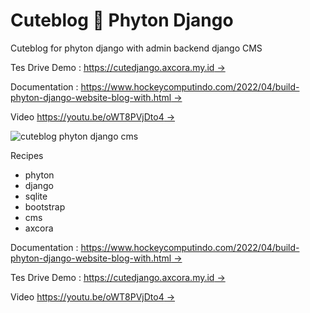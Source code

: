 # Cuteblog 🥳 Phyton Django

Cuteblog for phyton django with admin backend django CMS

Tes Drive Demo : [https://cutedjango.axcora.my.id →](https://cutedjango.axcora.my.id/)

Documentation : [https://www.hockeycomputindo.com/2022/04/build-phyton-django-website-blog-with.html →](https://www.hockeycomputindo.com/2022/04/build-phyton-django-website-blog-with.html)

Video [https://youtu.be/oWT8PVjDto4 →](https://youtu.be/oWT8PVjDto4)

![cuteblog phyton django cms](https://blogger.googleusercontent.com/img/b/R29vZ2xl/AVvXsEiIrTR2jZI-A2MFL5vxose0I3SXvW6HhG_s9TsaWxdJquhwYuOBxA5yPSDsMY5e-vW1-FeQcp9Yvczi-jMTg5KBzaX1JgTZ-huhV6vQ1nlwjFGzUa5XVwOu2zTfV4LHCpH9iOGjDfwT7vyy_u10Umbkku5Ml6oiNdgaPP6JLnn1_K9-fIThrqEb8Ook0A/s1920/django%20phyton%20cms%20cuteblog%20free%20download%20source%20code%20template%20gratis%20tema.jpg)


Recipes
+ phyton
+ django
+ sqlite
+ bootstrap
+ cms
+ axcora


Documentation : [https://www.hockeycomputindo.com/2022/04/build-phyton-django-website-blog-with.html →](https://www.hockeycomputindo.com/2022/04/build-phyton-django-website-blog-with.html)

Tes Drive Demo : [https://cutedjango.axcora.my.id →](https://cutedjango.axcora.my.id/)

Video [https://youtu.be/oWT8PVjDto4 →](https://youtu.be/oWT8PVjDto4)